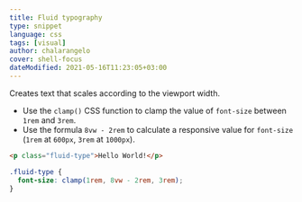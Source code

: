 ```yaml
---
title: Fluid typography
type: snippet
language: css
tags: [visual]
author: chalarangelo
cover: shell-focus
dateModified: 2021-05-16T11:23:05+03:00
---
```


Creates text that scales according to the viewport width.

- Use the `clamp()` CSS function to clamp the value of `font-size` between `1rem` and `3rem`.
- Use the formula `8vw - 2rem` to calculate a responsive value for `font-size` (`1rem` at `600px`, `3rem` at `1000px`).

```html
<p class="fluid-type">Hello World!</p>
```

```css
.fluid-type {
  font-size: clamp(1rem, 8vw - 2rem, 3rem);
}
```
